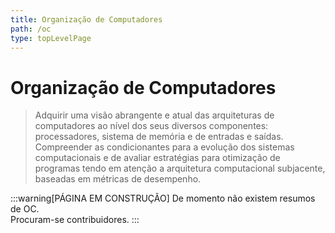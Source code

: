 ```yaml
---
title: Organização de Computadores
path: /oc
type: topLevelPage
---
```


# Organização de Computadores

> Adquirir uma visão abrangente e atual das arquiteturas de computadores ao nível dos seus diversos componentes: processadores, sistema de memória e de entradas e saídas.
> Compreender as condicionantes para a evolução dos sistemas computacionais e de avaliar estratégias para otimização de programas tendo em atenção a arquitetura computacional subjacente, baseadas em métricas de desempenho.

:::warning[PÁGINA EM CONSTRUÇÃO]
De momento não existem resumos de OC.  
Procuram-se contribuidores.
:::
